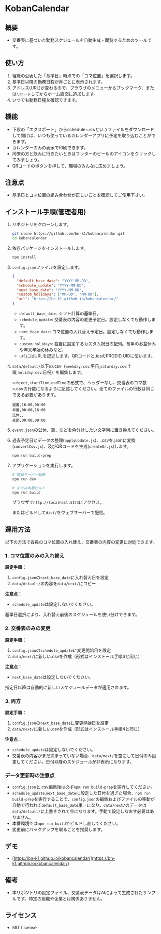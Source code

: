 # KobanCalendar

## 概要

- 交番表に基づいた勤務スケジュールを自動生成・閲覧するためのツールです。

## 使い方

1. 組織の公表した「基準日」時点での「コマ位置」を選択します。
2. 基準日以降の勤務日程が月ごとに表示されます。
3. アドレス(URL)が変わるので、ブラウザのメニューからブックマーク、または`リロード`してからホーム画面に追加します。
4. いつでも勤務日程を確認できます。

## 機能

- 下段の「エクスポート」からschedule~.icsというファイルをダウンロードして開けば、いつも使っているカレンダーアプリに予定を取り込むことができます。
- カレンダーのみの表示で印刷できます。
- 同僚の方と飲みに行きたいときはフッターのビールのアイコンをクリックしてみましょう。
- QRコードのボタンを押して、職場のみんなに広めましょう。

## 注意点

- 基準日とコマ位置の組み合わせが正しいことを確認してご使用下さい。

## インストール手順(管理者用)

1. リポジトリをクローンします。

   ```bash
   git clone https://github.com/bn-k1/kobancalendar.git
   cd kobancalendar
   ```

2. 依存パッケージをインストールします。

   ```bash
   npm install
   ```

3. `config.json`ファイルを設定します。

   ```json
   {
     "default_base_date": "YYYY-MM-DD",
     "schedule_update": "YYYY-MM-DD",
     "next_base_date": "YYYY-MM-DD",
     "custom_holidays": ["MM-DD", "MM-DD"],
     "url": "https://bn-k1.github.io/kobancalendar/"
   }
   ```

   - `default_base_date`: シフト計算の基準日。
   - `schedule_update`: 交番表の内容の変更予定日。設定しなくても動作します。
   - `next_base_date`: コマ位置の入れ替え予定日。設定しなくても動作します。
   - `custom_holidays`: 独自に設定するカスタム祝日の配列。毎年のお盆休みや年末年始の休みなど。
   - `url`にはURLを記述します。QRコードと.icsのPRODID,UIDに使います。

4. `data/default/`以下の.csv（`weekday.csv`:平日,`saturday.csv`:土曜,`holiday.csv`:日祝）を編集します。

   `subject,startTime,endTime`の形式で、ヘッダーなし、交番表のコマ数=.csvの行数になるように記述してください。全てのファイルの行数は同じである必要があります。

   ```csv
   遅番,16:00,00:00
   早番,08:00,16:00
   法休,,
   夜勤,00:00,08:00
   ```

5. `event.json`の公休、空、などを色分けしたい文字列に置き換えてください。

6. 過去予定日とデータの整理(`applyUpdate.js`)、.csvを.jsonに変換(`convertCsv.js`)、及びQRコードを生成(`createQr.js`)します。

   ```bash
   npm run build-prep
   ```

7. アプリケーションを実行します。

   ```bash
   # 開発サーバー起動
   npm run dev

   # または本番ビルド
   npm run build
   ```

   ブラウザで`http://localhost:5173`にアクセス。

   またはビルドして`dist/`をウェブサーバーで配信。

## 運用方法

以下の方法で各員のコマ位置の入れ替え、交番表の内容の変更に対処できます。

### 1. コマ位置のみの入れ替え

**設定手順：**
1. `config.json`の`next_base_date`に入れ替え日を設定
2. `data/default/`の内容を`data/next/`にコピー

**注意点：**
- `schedule_update`は設定しないでください。

基準日選択により、入れ替え前後のスケジュールを使い分けできます。

### 2. 交番表のみの変更

**設定手順：**
1. `config.json`の`schedule_update`に変更開始日を設定
2. `data/next/`に新しい.csvを作成（形式はインストール手順4と同じ）

**注意点：**
- `next_base_date`は設定しないでください。

指定日以降は自動的に新しいスケジュールデータが適用されます。

### 3. 両方

**設定手順：**
1. `config.json`の`next_base_date`に変更開始日を設定
2. `data/next/`に新しい.csvを作成（形式はインストール手順4と同じ）

**注意点：**
- `schedule_update`は設定しないでください。
- 交番表の内容がまだ決まっていない場合、`data/next/`を空にして日付のみ設定してください。日付以降のスケジュールが非表示になります。

### データ更新時の注意点

- `config.json`と.csv編集後は必ず`npm run build-prep`を実行してください。
- `schedule_update`,`next_base_date`に設定した日付を過ぎた場合、`npm run build-prep`を実行することで、`config.json`の編集およびファイルの移動が自動で行われて`default_base_date`単一になり、`data/next/`のデータは`data/default/`に上書きされて空になります。手動で設定しなおす必要はありません。
- 本番環境では`npm run build`でビルドし直してください。
- 変更前にバックアップを取ることを推奨します。

## デモ

- [https://bn-k1.github.io/kobancalendar/](https://bn-k1.github.io/kobancalendar/)

## 備考

- 本リポジトリの設定ファイル、交番表データはAIによって生成されたサンプルです。特定の組織や企業とは関係ありません。

## ライセンス

- MIT License
